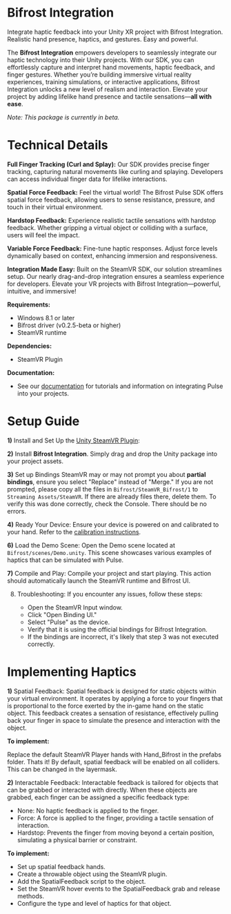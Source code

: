 # Bifrost Integration

Integrate haptic feedback into your Unity XR project with Bifrost Integration. Realistic hand presence, haptics, and gestures. Easy and powerful.

The **Bifrost Integration** empowers developers to seamlessly integrate our haptic technology into their Unity projects. With our SDK, you can effortlessly capture and interpret hand movements, haptic feedback, and finger gestures. Whether you’re building immersive virtual reality experiences, training simulations, or interactive applications, Bifrost Integration unlocks a new level of realism and interaction. Elevate your project by adding lifelike hand presence and tactile sensations—**all with ease**.

_Note: This package is currently in beta._

# Technical Details

**Full Finger Tracking (Curl and Splay):** Our SDK provides precise finger tracking, capturing natural movements like curling and splaying. Developers can access individual finger data for lifelike interactions.

**Spatial Force Feedback:** Feel the virtual world! The Bifrost Pulse SDK offers spatial force feedback, allowing users to sense resistance, pressure, and touch in their virtual environment.

**Hardstop Feedback:** Experience realistic tactile sensations with hardstop feedback. Whether gripping a virtual object or colliding with a surface, users will feel the impact.

**Variable Force Feedback:** Fine-tune haptic responses. Adjust force levels dynamically based on context, enhancing immersion and responsiveness.

**Integration Made Easy:** Built on the SteamVR SDK, our solution streamlines setup. Our nearly drag-and-drop integration ensures a seamless experience for developers. Elevate your VR projects with Bifrost Integration—powerful, intuitive, and immersive!

**Requirements:**
- Windows 8.1 or later
- Bifrost driver (v0.2.5-beta or higher)
- SteamVR runtime

**Dependencies:**
- SteamVR Plugin

**Documentation:**
- See our [documentation](https://www.bifrostvr.com/pulse/docs) for tutorials and information on integrating Pulse into your projects.

# Setup Guide

**1)** Install and Set Up the [Unity SteamVR Plugin](https://assetstore.unity.com/packages/tools/integration/steamvr-plugin-32647):

**2)** Install **Bifrost Integration**.
Simply drag and drop the Unity package into your project assets.

**3)** Set up Bindings
SteamVR may or may not prompt you about **partial bindings**, ensure you select "Replace" instead of "Merge."
If you are not prompted, please copy all the files in `Bifrost/SteamVR_Bifrost/1` to `Streaming Assets/SteamVR`. If there are already files there, delete them.
To verify this was done correctly, check the Console. There should be no errors.

**4)** Ready Your Device:
Ensure your device is powered on and calibrated to your hand. Refer to the [calibration instructions](https://www.bifrostvr.com/pulse/driver).

**6)** Load the Demo Scene:
Open the Demo scene located at `Bifrost/scenes/Demo.unity`. This scene showcases various examples of haptics that can be simulated with Pulse.

**7)** Compile and Play:
Compile your project and start playing. This action should automatically launch the SteamVR runtime and Bifrost UI.

8) Troubleshooting:
	If you encounter any issues, follow these steps:

	- Open the SteamVR Input window.
	- Click "Open Binding UI."
	- Select "Pulse" as the device.
	- Verify that it is using the official bindings for Bifrost Integration.
	- If the bindings are incorrect, it's likely that step 3 was not executed correctly.


# Implementing Haptics

**1)** Spatial Feedback:
Spatial feedback is designed for static objects within your virtual environment. It operates by applying a force to your fingers that is proportional to the force exerted by the in-game hand on the static object. This feedback creates a sensation of resistance, effectively pulling back your finger in space to simulate the presence and interaction with the object.

**To implement:**

Replace the default SteamVR Player hands with Hand_Bifrost in the prefabs folder. Thats it! 
By default, spatial feedback will be enabled on all colliders. This can be changed in the layermask.

**2)** Interactable Feedback:
Interactable feedback is tailored for objects that can be grabbed or interacted with directly. When these objects are grabbed, each finger can be assigned a specific feedback type:

- None: No haptic feedback is applied to the finger.
- Force: A force is applied to the finger, providing a tactile sensation of interaction.
- Hardstop: Prevents the finger from moving beyond a certain position, simulating a physical barrier or constraint.

**To implement:**

- Set up spatial feedback hands. 
- Create a throwable object using the SteamVR plugin.
- Add the SpatialFeedback script to the object.
- Set the SteamVR hover events to the SpatialFeedback grab and release methods.
- Configure the type and level of haptics for that object.
